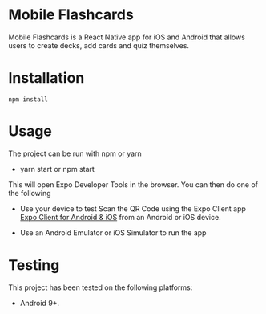# Mobile Flashcards

Mobile Flashcards is a React Native app for iOS and Android that allows users to create decks, add cards and quiz themselves.

# Installation

```bach
npm install
```

# Usage

The project can be run with npm or yarn

- yarn start or npm start

This will open Expo Developer Tools in the browser. You can then do one of the following

- Use your device to test
  Scan the QR Code using the Expo Client app [Expo Client for Android & iOS](https://expo.io/tools#client) from an Android or iOS device.

- Use an Android Emulator or iOS Simulator to run the app

# Testing

This project has been tested on the following platforms:

- Android 9+.
